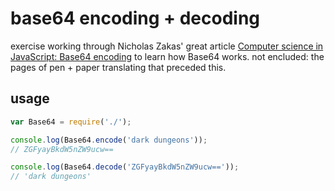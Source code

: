 base64 encoding + decoding
==========================

exercise working through Nicholas Zakas' great article [Computer science in JavaScript: Base64 encoding](http://www.nczonline.net/blog/2009/12/08/computer-science-in-javascript-base64-encoding/) to learn how Base64 works. not encluded: the pages of pen + paper translating that preceded this.

usage
-----
```javascript
var Base64 = require('./');

console.log(Base64.encode('dark dungeons'));
// ZGFyayBkdW5nZW9ucw==

console.log(Base64.decode('ZGFyayBkdW5nZW9ucw=='));
// 'dark dungeons'
```